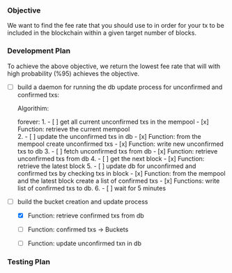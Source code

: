 ### Objective

We want to find the fee rate that you should use to in order for your tx to be included in the blockchain within a given target number of blocks.

### Development Plan

To achieve the above objective, we return the lowest fee rate that will with high probability (%95) achieves the objective.

- [ ] build a daemon for running the db update process for unconfirmed and confirmed txs:
  
  Algorithim:

    forever:
      1. - [ ] get all current unconfirmed txs in the mempool
           - [x] Function: retrieve the current mempool     
      2. - [ ] update the unconfirmed txs in db
           - [x] Function: from the mempool create unconfirmed txs
           - [x] Function: write new unconfirmed txs to db
      3. - [ ] fetch unconfirmed txs from db
           - [x] Function: retrieve unconfirmed txs from db
      4. - [ ] get the next block
           - [x] Function: retrieve the latest block 
      5. - [ ] update db for unconfirmed and confirmed txs by checking txs in block
           - [x] Function: from the mempool and the latest block create a list of confirmed txs 
           - [x] Functions: write list of confirmed txs to db. 
      6. - [ ] wait for 5 minutes

- [ ] build the bucket creation and update process

  - [x] Function: retrieve confirmed txs from db 
  - [ ] Function: confirmed txs -> Buckets
  - [ ] Function: update unconfirmed txn in db




### Testing Plan
